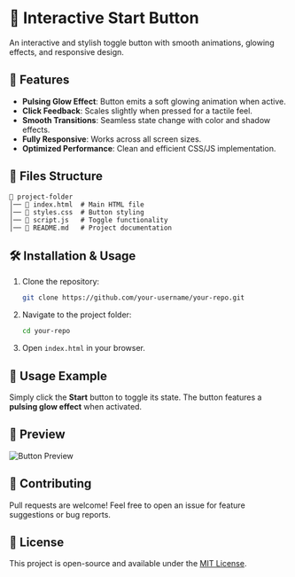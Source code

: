 # 🚀 Interactive Start Button

An interactive and stylish toggle button with smooth animations, glowing effects, and responsive design.

## 🎨 Features
- **Pulsing Glow Effect**: Button emits a soft glowing animation when active.
- **Click Feedback**: Scales slightly when pressed for a tactile feel.
- **Smooth Transitions**: Seamless state change with color and shadow effects.
- **Fully Responsive**: Works across all screen sizes.
- **Optimized Performance**: Clean and efficient CSS/JS implementation.

## 📂 Files Structure
```
📁 project-folder
│── 📄 index.html  # Main HTML file
│── 📄 styles.css  # Button styling
│── 📄 script.js   # Toggle functionality
│── 📄 README.md   # Project documentation
```

## 🛠 Installation & Usage
1. Clone the repository:
   ```sh
   git clone https://github.com/your-username/your-repo.git
   ```
2. Navigate to the project folder:
   ```sh
   cd your-repo
   ```
3. Open `index.html` in your browser.

## 📜 Usage Example
Simply click the **Start** button to toggle its state. The button features a **pulsing glow effect** when activated.

## 📸 Preview
![Button Preview](https://your-image-link.com)

## 🤝 Contributing
Pull requests are welcome! Feel free to open an issue for feature suggestions or bug reports.

## 📝 License
This project is open-source and available under the [MIT License](LICENSE).

